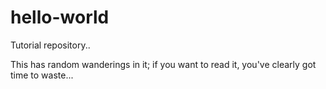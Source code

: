 hello-world
===========

Tutorial repository..

This has random wanderings in it; if you want to read it, you've clearly got time to waste...

